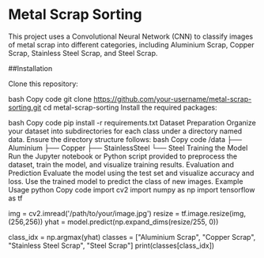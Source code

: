 # Metal Scrap Sorting

This project uses a Convolutional Neural Network (CNN) to classify images of metal scrap into different categories, including Aluminium Scrap, Copper Scrap, Stainless Steel Scrap, and Steel Scrap.

##Installation

Clone this repository:

bash
Copy code
git clone https://github.com/your-username/metal-scrap-sorting.git
cd metal-scrap-sorting
Install the required packages:

bash
Copy code
pip install -r requirements.txt
Dataset Preparation
Organize your dataset into subdirectories for each class under a directory named data.
Ensure the directory structure follows:
bash
Copy code
/data
    ├── Aluminium
    ├── Copper
    ├── StainlessSteel
    └── Steel
Training the Model
Run the Jupyter notebook or Python script provided to preprocess the dataset, train the model, and visualize training results.
Evaluation and Prediction
Evaluate the model using the test set and visualize accuracy and loss.
Use the trained model to predict the class of new images.
Example Usage
python
Copy code
import cv2
import numpy as np
import tensorflow as tf

img = cv2.imread('/path/to/your/image.jpg')
resize = tf.image.resize(img, (256,256))
yhat = model.predict(np.expand_dims(resize/255, 0))

class_idx = np.argmax(yhat)
classes = ["Aluminium Scrap", "Copper Scrap", "Stainless Steel Scrap", "Steel Scrap"]
print(classes[class_idx])
